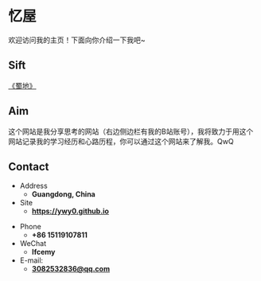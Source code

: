 # 忆屋

欢迎访问我的主页！下面向你介绍一下我吧\~

<!-- .slide -->


## Sift

[《蜀地》](https://ywy0.github.io/2023/05/03/0/) <br>

## Aim

这个网站是我分享思考的网站（右边侧边栏有我的B站账号），我将致力于用这个网站记录我的学习经历和心路历程，你可以通过这个网站来了解我。QwQ

<!-- .slide -->


## Contact

- Address
  - **Guangdong, China**
- Site
  - **<https://ywy0.github.io>**

<!-- .slide vertical=true -->

- Phone
  - **+86 15119107811**
- WeChat
  - **lfcemy**
- E-mail:
  - **[3082532836@qq.com](mailto:3082532836@qq.com)**
